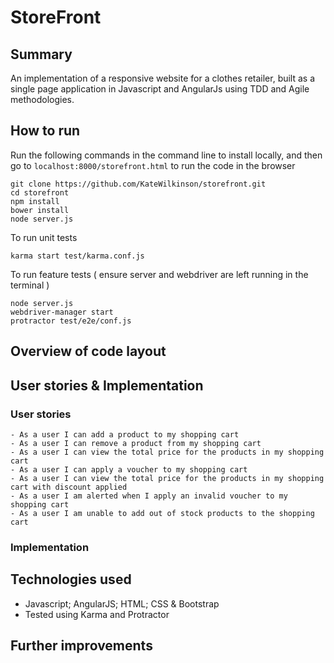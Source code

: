 # StoreFront

## Summary

An implementation of a responsive website for a clothes retailer, built as a single page application in Javascript and AngularJs using TDD and Agile methodologies.

## How to run

Run the following commands in the command line to install locally, and then go to ```localhost:8000/storefront.html``` to run the code in the browser

```
git clone https://github.com/KateWilkinson/storefront.git
cd storefront
npm install
bower install
node server.js

```

To run unit tests

```
karma start test/karma.conf.js
```

To run feature tests ( ensure server and webdriver are left running in the terminal )

```
node server.js
webdriver-manager start
protractor test/e2e/conf.js
```

## Overview of code layout

## User stories & Implementation

### User stories
```
- As a user I can add a product to my shopping cart
- As a user I can remove a product from my shopping cart
- As a user I can view the total price for the products in my shopping cart
- As a user I can apply a voucher to my shopping cart
- As a user I can view the total price for the products in my shopping cart with discount applied
- As a user I am alerted when I apply an invalid voucher to my shopping cart
- As a user I am unable to add out of stock products to the shopping cart
```

### Implementation


## Technologies used

* Javascript; AngularJS; HTML; CSS & Bootstrap
* Tested using Karma and Protractor

## Further improvements
